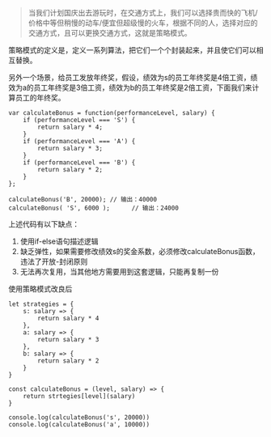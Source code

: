 > 当我们计划国庆出去游玩时，在交通方式上，我们可以选择贵而快的飞机/价格中等但稍慢的动车/便宜但超级慢的火车，根据不同的人，选择对应的交通方式，且可以更换交通方式，这就是策略模式。

策略模式的定义是，定义一系列算法，把它们一个个封装起来，并且使它们可以相互替换。

另外一个场景，给员工发放年终奖，假设，绩效为s的员工年终奖是4倍工资，绩效为a的员工年终奖是3倍工资，绩效为b的员工年终奖是2倍工资，下面我们来计算员工的年终奖。

```
var calculateBonus = function(performanceLevel, salary) {  
	if (performanceLevel === 'S') { 
		return salary * 4; 
	}  
	if (performanceLevel === 'A') { 
		return salary * 3; 
	}  
	if (performanceLevel === 'B') { 
		return salary * 2; 
	}  
};  

calculateBonus('B', 20000); // 输出：40000  
calculateBonus( 'S', 6000 );      // 输出：24000

```

上述代码有以下缺点：
1. 使用if-else语句描述逻辑
2. 缺乏弹性，如果需要修改绩效s的奖金系数，必须修改calculateBonus函数，违法了开放-封闭原则
3. 无法再次复用，当其他地方需要用到这套逻辑，只能再复制一份


使用策略模式改良后


```
let strategies = {
	s: salary => {
		return salary * 4
	},
	a: salary => {
		return salary * 3
	},
	b: salary => {
		return salary * 2
	}
}

const calculateBonus = (level, salary) => {
	return strtegies[level](salary)
}

console.log(calculateBonus('s', 20000))
console.log(calculateBonus('a', 10000))
```